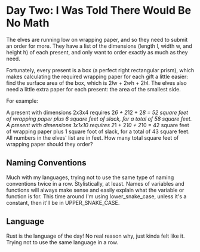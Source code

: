 # Day Two: I Was Told There Would Be No Math
The elves are running low on wrapping paper, and so they need to submit an order for more. They have a list of the dimensions
(length l, width w, and height h) of each present, and only want to order exactly as much as they need.

Fortunately, every present is a box (a perfect right rectangular prism), which makes calculating the required wrapping paper
for each gift a little easier: find the surface area of the box, which is 2*l*w + 2*w*h + 2*h*l. The elves also need a little
extra paper for each present: the area of the smallest side.

For example:

A present with dimensions 2x3x4 requires 2*6 + 2*12 + 2*8 = 52 square feet of wrapping paper plus 6 square feet of slack, for a
total of 58 square feet.
A present with dimensions 1x1x10 requires 2*1 + 2*10 + 2*10 = 42 square feet of wrapping paper plus 1 square foot of slack, for
a total of 43 square feet.
All numbers in the elves' list are in feet. How many total square feet of wrapping paper should they order?
## Naming Conventions
Much with my languages, trying not to use the same type of naming conventions twice in a row. Stylistically, at least. Names of
variables and functions will always make sense and easily explain what the variable or function is for. This time around
I'm using lower_snake_case, unless it's a constant, then it'll be in UPPER_SNAKE_CASE.
## Language
Rust is the language of the day! No real reason why, just kinda felt like it. Trying not to use the same language in a row.
